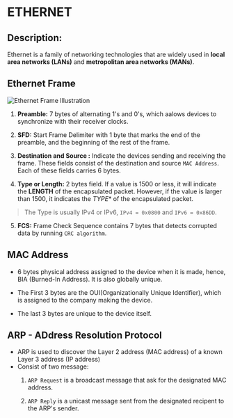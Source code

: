 
# ETHERNET



## Description:
Ethernet is a family of networking technologies that are widely used in **local area networks (LANs)** and **metropolitan area networks (MANs)**.


## Ethernet Frame
![Ethernet Frame Illustration](./Picture/Ethernet/EthernetFrame.png)

1. **Preamble:** 7 bytes of alternating 1's and 0's, which aalows devices to synchronize with their receiver clocks.

2. **SFD:** Start Frame Delimiter with 1 byte that marks the end of the preamble, and the beginning of the rest of the frame.

3. **Destination and Source :** Indicate the devices sending and receiving the frame. These fields consist of the destination and source `MAC Address`. Each of these fields carries 6 bytes.

4. **Type or Length:** 2 bytes field. If a value is 1500 or less, it will indicate the **LENGTH** of the encapsulated packet. However, if the value is larger than 1500, it indicates the *TYPE** of the encapsulated packet. 
> The Type is usually IPv4 or IPv6, `IPv4 = 0x0800` and `IPv6 = 0x86DD`.

5. **FCS:** Frame Check Sequence contains 7 bytes that detects corrupted data by running `CRC algorithm`.



## MAC Address
- 6 bytes physical address assigned to the device when it is made, hence, BIA (Burned-In Address). It is also globally unique.

- The First 3 bytes are the OUI(Organizationally Unique Identifier), which is assigned to the company making the device.

- The last 3 bytes are unique to the device itself.

## ARP - ADdress Resolution Protocol
- ARP is used to discover the Layer 2 address (MAC address) of a known Layer 3 address (IP address)
- Consist of two message:
  1. `ARP Request` is a broadcast message that ask for the designated MAC address.

  2. `ARP Reply` is a unicast message sent from the designated recipent to the ARP's sender.
